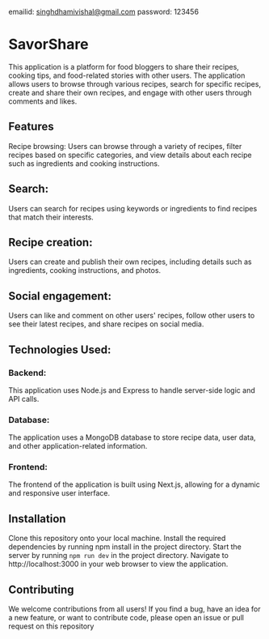 emailid: singhdhamivishal@gmail.com
password: 123456

# SavorShare
This application is a platform for food bloggers to share their recipes, cooking tips, and food-related stories with other users. The application allows users to browse through various recipes, search for specific recipes, create and share their own recipes, and engage with other users through comments and likes.

## Features
Recipe browsing: Users can browse through a variety of recipes, filter recipes based on specific categories, and view details about each recipe such as ingredients and cooking instructions.

## Search: 
Users can search for recipes using keywords or ingredients to find recipes that match their interests.

## Recipe creation:
Users can create and publish their own recipes, including details such as ingredients, cooking instructions, and photos.

## Social engagement: 
Users can like and comment on other users' recipes, follow other users to see their latest recipes, and share recipes on social media.

## Technologies Used:
### Backend: 
This application uses Node.js and Express to handle server-side logic and API calls.

### Database: 
The application uses a MongoDB database to store recipe data, user data, and other application-related information.

### Frontend: 
The frontend of the application is built using Next.js, allowing for a dynamic and responsive user interface.

## Installation
Clone this repository onto your local machine.
Install the required dependencies by running npm install in the project directory.
Start the server by running ```npm run dev``` in the project directory.
Navigate to http://localhost:3000 in your web browser to view the application.

## Contributing
We welcome contributions from all users! If you find a bug, have an idea for a new feature, or want to contribute code, please open an issue or pull request on this repository
